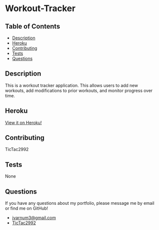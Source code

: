 # Workout-Tracker
## Table of Contents
* [Description](#Description)
* [Heroku](#Heroku)
* [Contributing](#Contributing)
* [Tests](#Tests)
* [Questions](#Questions)
## Description
This is a workout tracker application. This allows users to add new workouts, add modifications to prior workouts, and monitor progress over time.
## Heroku
[View it on Heroku!](https://intense-anchorage-13812.herokuapp.com/)
## Contributing
TicTac2992
## Tests
None
## Questions
If you have any questions about my portfolio, please message me by email or find me on GitHub!
* jvarnum3@gmail.com
* [TicTac2992](http://github.com/TicTac2992)
